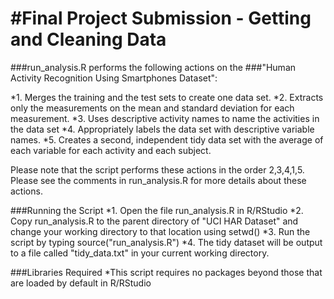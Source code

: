 #Final Project Submission - Getting and Cleaning Data
====================================================
###run_analysis.R performs the following actions on the 
###"Human Activity Recognition Using Smartphones Dataset":

*1. Merges the training and the test sets to create one data set.
*2. Extracts only the measurements on the mean and standard deviation for each measurement. 
*3. Uses descriptive activity names to name the activities in the data set
*4. Appropriately labels the data set with descriptive variable names. 
*5. Creates a second, independent tidy data set with the average of each variable for each activity and each subject.

Please note that the script performs these actions in the order 2,3,4,1,5. Please see the comments in run_analysis.R for more
details about these actions. 

###Running the Script
*1. Open the file run_analysis.R in R/RStudio
*2. Copy run_analysis.R to the parent directory of "UCI HAR Dataset" and change your working directory to that location using setwd()
*3. Run the script by typing source("run_analysis.R")
*4. The tidy dataset will be output to a file called "tidy_data.txt" in your current working directory.

###Libraries Required
*This script requires no packages beyond those that are loaded by default in R/RStudio


